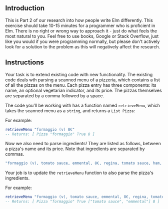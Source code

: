 ## Introduction

This is Part 2 of our research into how people write Elm differently.
This exercise should take 10-15 minutes for a programmer who is proficient in Elm.
There is no right or wrong way to approach it - just do what feels the most natural to you.
Feel free to use books, Google or Stack Overflow,
just like you would if you were programming normally,
but please don't actively look for a solution to the problem as this will negatively affect the research.

## Instructions

Your task is to extend existing code with new functionality.
The existing code deals wth parsing a scanned menu of a pizzeria, which contains a list of all the pizzas on the menu. Each pizza entry has three components: its name, an optional vegetarian indicator, and its price. The pizzas themselves are separated by a comma followed by a space.

The code you'll be working with has a function named `retrieveMenu`, which takes the scanned menu as a `string`, and returns a `List Pizza`:

For example:

```elm
retrieveMenu "formaggio (v) 8€"
-- Returns: [ Pizza "formaggio" True 8 ]
```

Now we also need to parse ingredients! They are listed as follows,
between a pizza's name and its price.
Note that ingredients are separated by commas.

```elm
"formaggio (v), tomato sauce, emmental, 8€, regina, tomato sauce, ham, mushrooms, cantal, 11€, ..."
```

Your job is to update the `retrieveMenu` function to also parse the pizza's ingredients.

For example:

```elm
retrieveMenu "formaggio (v), tomato sauce, emmental, 8€, regina, tomato sauce, ham, mushrooms, cantal, 11€"
-- Returns: [ Pizza "formaggio" True ["tomato sauce", "emmental"] 8 ]
```
